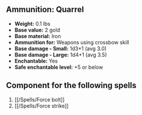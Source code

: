 ## Ammunition: Quarrel

- **Weight:** 0.1 lbs
- **Base value:** 2 gold
- **Base material:** Iron
- **Ammunition for:** Weapons using crossbow skill
- **Base damage - Small:** 1d3+1 (avg 3.0)
- **Base damage - Large:** 1d4+1 (avg 3.5)
- **Enchantable:** Yes
- **Safe enchantable level:** +5 or below

## Component for the following spells

1. [[/Spells/Force bolt]]
2. [[/Spells/Force strike]]
